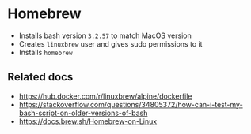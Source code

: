 # Homebrew

- Installs bash version `3.2.57` to match MacOS version
- Creates `linuxbrew` user and gives sudo permissions to it
- Installs `homebrew`

## Related docs

- https://hub.docker.com/r/linuxbrew/alpine/dockerfile
- https://stackoverflow.com/questions/34805372/how-can-i-test-my-bash-script-on-older-versions-of-bash
- https://docs.brew.sh/Homebrew-on-Linux
